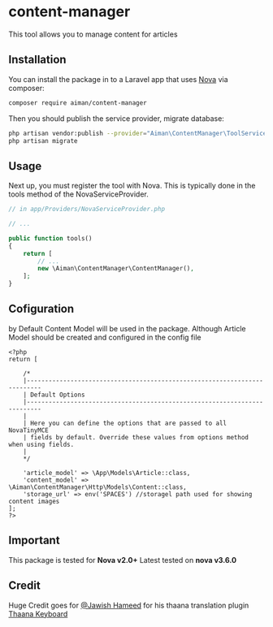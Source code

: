 # content-manager

This tool allows you to manage content for articles

## Installation

You can install the package in to a Laravel app that uses [Nova](https://nova.laravel.com) via composer:

```bash
composer require aiman/content-manager
```

Then you should publish the service provider, migrate database:

```bash
php artisan vendor:publish --provider="Aiman\ContentManager\ToolServiceProvider"
php artisan migrate
```

## Usage

Next up, you must register the tool with Nova. This is typically done in the tools method of the NovaServiceProvider.

```php
// in app/Providers/NovaServiceProvider.php

// ...

public function tools()
{
    return [
        // ...
        new \Aiman\ContentManager\ContentManager(),
    ];
}
```


## Cofiguration

by Default Content Model will be used in the package. Although Article Model should be created and configured in the config file

```
<?php
return [

    /*
    |--------------------------------------------------------------------------
    | Default Options
    |--------------------------------------------------------------------------
    |
    | Here you can define the options that are passed to all NovaTinyMCE
    | fields by default. Override these values from options method when using fields.
    |
    */

    'article_model' => \App\Models\Article::class,
    'content_model' => \Aiman\ContentManager\Http\Models\Content::class,
    'storage_url' => env('SPACES') //storagel path used for showing content images
];
?>
```

## Important
This package is tested for **Nova v2.0+**
Latest tested on **nova v3.6.0**

## Credit
Huge Credit goes for [@Jawish Hameed](https://github.com/jawish) for his thaana translation plugin [Thaana Keyboard](https://github.com/jawish/jtk)
